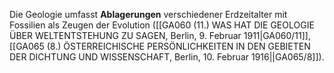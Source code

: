 
Die Geologie umfasst **Ablagerungen** verschiedener Erdzeitalter mit Fossilien als Zeugen der Evolution ([[GA060 (11.) WAS HAT DIE GEOLOGIE ÜBER WELTENTSTEHUNG ZU SAGEN, Berlin, 9. Februar 1911|GA060/11]], [[GA065 (8.) ÖSTERREICHISCHE PERSÖNLICHKEITEN IN DEN GEBIETEN DER DICHTUNG UND WISSENSCHAFT, Berlin, 10. Februar 1916||GA065/8]]).
